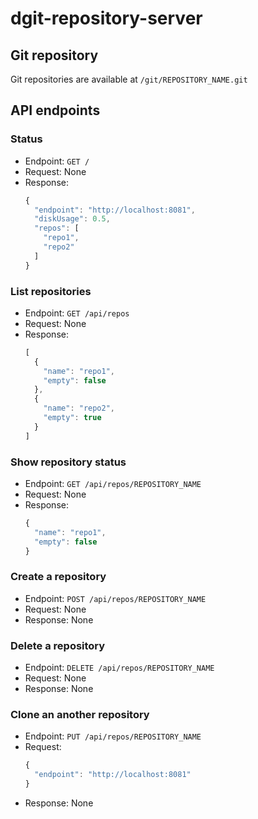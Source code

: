 dgit-repository-server
========

## Git repository

Git repositories are available at `/git/REPOSITORY_NAME.git`

## API endpoints

### Status

- Endpoint: `GET /`
- Request: None
- Response:
  ```javascript
  {
    "endpoint": "http://localhost:8081",
    "diskUsage": 0.5,
    "repos": [
      "repo1",
      "repo2"
    ]
  }
  ```

### List repositories

- Endpoint: `GET /api/repos`
- Request: None
- Response:
  ```javascript
  [
    {
      "name": "repo1",
      "empty": false
    },
    {
      "name": "repo2",
      "empty": true
    }
  ]
  ```

### Show repository status

- Endpoint: `GET /api/repos/REPOSITORY_NAME`
- Request: None
- Response:
  ```javascript
  {
    "name": "repo1",
    "empty": false
  }
  ```

### Create a repository

- Endpoint: `POST /api/repos/REPOSITORY_NAME`
- Request: None
- Response: None

### Delete a repository

- Endpoint: `DELETE /api/repos/REPOSITORY_NAME`
- Request: None
- Response: None

### Clone an another repository

- Endpoint: `PUT /api/repos/REPOSITORY_NAME`
- Request:
  ```javascript
  {
    "endpoint": "http://localhost:8081"
  }
  ```
- Response: None
